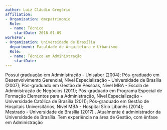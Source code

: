 ```yaml
---
author: Luiz Cláudio Gregório
affiliation:
- Organization: dmcpatrimonio
  Role:
  - name: Técnico
    startDate: 2018-01-09
worksFor:
- Organization: Universidade de Brasília
  department: Faculdade de Arquitetura e Urbanismo
  Role:
  - name: Técnico em Administração
    startDate:
---
```


Possui graduação em Administração - Unisaber (2004); Pós-graduado em
Desenvolvimento Gerencial, Nível Especialização - Universidade de
Brasília (2007); Pós-graduado em Gestão de Pessoas, Nível MBA - Escola
de Administração de Negócios (2011); Pós-graduado em Programa Especial
de Formação Elementos para a Administração, Nível Especialização -
Universidade Católica de Brasília (2011); Pós-graduado em Gestão de
Hospitais Universitários, Nível MBA - Hospital Sírio Libanês (2014);
Mestrado - Universidade de Brasília (2017) . Atualmente é administrador
da Universidade de Brasília. Tem experiência na área de Gestão, com
ênfase em Administração 

